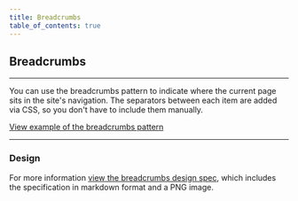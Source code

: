 ```yaml
---
title: Breadcrumbs
table_of_contents: true
---
```


## Breadcrumbs

<hr>
You can use the breadcrumbs pattern to indicate where the current page sits in
the site's navigation. The separators between each item are added via CSS, so
you don't have to include them manually.

<a href="https://canonical-web-and-design.github.io/vanilla-framework/examples/patterns/breadcrumbs/"
    class="js-example">
View example of the breadcrumbs pattern
</a>

<hr />

### Design

For more information [view the breadcrumbs design spec](https://github.com/ubuntudesign/vanilla-design/tree/master/Breadcrumbs), which includes the specification in markdown format and a PNG image.
